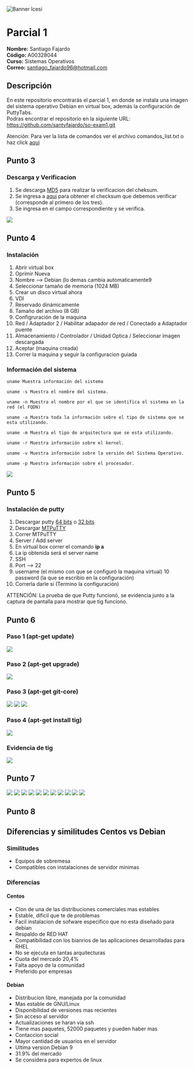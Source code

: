 ![Banner Icesi](https://www.mineducacion.gov.co/cvn/1665/propertyvalues-43922_banner.jpg)


# Parcial 1

**Nombre:** Santiago Fajardo  
**Código:** A00328044  
**Curso:** Sistemas Operativos  
**Correo:** santiago_fajardo96@hotmail.com

## Descripción
En este repositorio encontrarás el parcial 1, en donde se instala una imagen del sistema operativo Debian en virtual box, además la configuración de PuttyTabs.  
Podras encontrar el repositorio en la siguiente URL: https://github.com/santyfajardo/so-exam1.git  

Atención: Para ver la lista de comandos ver el archivo comandos_list.txt o haz click [aqui](https://github.com/santyfajardo/so-exam1/blob/santyfajardo/so-exam1/A00328044/comandos_list.txt)

## Punto 3 

### Descarga y Verificacion
1. Se descarga [MD5](http://download.cnet.com/MD5-SHA-Checksum-Utility/3001-2092_4-10911445.html) para realizar la verificacion del cheksum.
2. Se ingresa a [aqui](http://cdimage.debian.org/debian-cd/current/amd64/iso-cd/MD5SUMS) para obtener el checksum que debemos verificar (corresponde al primero de los tres).
3. Se ingresa en el campo correspondiente y se verifica.  

![](Images/verificacion.png)

## Punto 4

### Instalación
1. Abrir virtual box
2. Oprimir Nueva
3. Nombre --> Debian (lo demas cambia automaticamente9
4. Seleccionar tamaño de memoria (1024 MB)
5. Crear un disco virtual ahora
6. VDI
7. Reservado dinámicamente
8. Tamaño del archivo (8 GB)
9. Configruración de la maquina
10. Red / Adaptador 2 / Habilitar adapador de red / Conectado a Adaptador puente
11. Almacenamiento / Controlador / Unidad Optica / Seleccionar imagen descargada
12. Aceptar (maquina creada)
13. Correr la maquina y seguir la configuracion guiada

### Información del sistema

```
uname Muestra información del sistema
```


```
uname -s Muestra el nombre del sistema.
```

```
uname -n Muestra el nombre por el que se identifica el sistema en la red (el FQDN)
```

```
uname -a Muestra toda la información sobre el tipo de sistema que se esta utilizando.
```

```
uname -m Muestra el tipo de arquitectura que se esta utilizando.
```

```
uname -r Muestra información sobre el kernel.
```

```
uname -v Muestra información sobre la versión del Sistema Operativo.
```

```
uname -p Muestra información sobre el procesador.
```



![](Images/informacion.png)

## Punto 5

### Instalación de putty

1. Descargar putty [64 bits](https://the.earth.li/~sgtatham/putty/latest/w64/putty.exe)  o [32 bits](https://the.earth.li/~sgtatham/putty/latest/w32/putty.exe) 
2. Descargar [MTPuTTY](http://ttyplus.com/download/mtputty.exe)
3. Correr MTPuTTY
4. Server / Add server
5. En virtual box correr el comando **ip a**
6. La ip obtenida será el server name
7. SSH
8. Port --> 22
9. username (el mismo con que se configuró la maquina virtual)
10 password (la que se escribio en la configuración)
11. Correrla darle si (Termino la configuración) 



ATTENCIÓN: La prueba de que Putty funcionó, se evidencia junto a la captura de pantalla para mostrar que tig funciono.



## Punto 6

### Paso 1 (apt-get update)
![](Images/1.png)
### Paso 2 (apt-get upgrade)
![](Images/upgrade.png)
### Paso 3 (apt-get git-core)
![](Images/2.png)
![](Images/3.png)
![](Images/4.png)
### Paso 4 (apt-get install tig)
![](Images/5.png)

### Evidencia de tig

![](Images/tig.png)

## Punto 7 

![](Images/11e.PNG)
![](Images/12e.PNG)
![](Images/13e.PNG)
![](Images/14e.PNG)
![](Images/15e.PNG)
![](Images/16e.PNG)
![](Images/1e.PNG)
![](Images/2e.PNG)
![](Images/3e.PNG)
![](Images/4e.PNG)
![](Images/5e.PNG)


## Punto 8


## Diferencias y similitudes Centos vs Debian

### Similitudes
- Equipos de sobremesa
- Compatibles con instalaciones de servidor minimas

### Diferencias

#### Centos
- Clon de una de las distribuciones comerciales mas estables
- Estable, dificil que te de problemas
- Facil instalacion de sofware especifico que no esta diseñado para debian
- Respaldo de RED HAT
- Compatibilidad con los bianrios de las aplicaciones desarrolladas para RHEL
- No se ejecuta en tantas arquitecturas
- Cuota del mercado 20,4%
- Falta apoyo de la comunidad
- Preferido por empresas


#### Debian
- Distribucion libre, manejada por la comunidad
- Mas estable de GNU/Linux
- Disponibilidad de versiones mas recientes
- Sin acceso al servidor
- Actualizaciones se haran via ssh
- Tiene mas paquetes, 52000 paquetes y pueden haber mas
- Contaccion social
- Mayor cantidad de usuarios en el servidor
- Ultima version Debian 9
- 31.9% del mercado
- Se considera para expertos de linux

